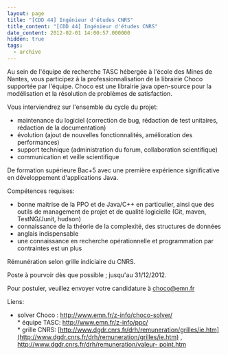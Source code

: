 ```yaml
---
layout: page
title: "[CDD 44] Ingénieur d'études CNRS"
title_content: "[CDD 44] Ingénieur d'études CNRS"
date_content: 2012-02-01 14:00:57.000000
hidden: true
tags:
  - archive
---
```



Au sein de l'équipe de recherche TASC hébergée à l'école des Mines de Nantes,
vous participez à la professionnalisation de la librairie Choco supportée par
l'équipe. Choco est une librairie java open-source pour la modélisation et la
résolution de problèmes de satisfaction.



Vous interviendrez sur l'ensemble du cycle du projet:  
* maintenance du logiciel (correction de bug, rédaction de test unitaires, rédaction de la documentation)  
* évolution (ajout de nouvelles fonctionnalités, amélioration des performances)   
* support technique (administration du forum, collaboration scientifique)  
* communication et veille scientifique



De formation supérieure Bac+5 avec une première expérience significative en
développement d'applications Java.



Compétences requises:  
* bonne maitrise de la PPO et de Java/C++ en particulier, ainsi que des outils de management de projet et de qualité logicielle (Git, maven, TestNG/Junit, hudson)  
* connaissance de la théorie de la complexité, des structures de données  
* anglais indispensable  
* une connaissance en recherche opérationnelle et programmation par contraintes est un plus



Rémunération selon grille indiciaire du CNRS.



Poste à pourvoir dès que possible ; jusqu'au 31/12/2012.



Pour postuler, veuillez envoyer votre candidature à [choco@emn.fr  
](mailto:choco@emn.fr)



Liens:  
* solver Choco : [http://www.emn.fr/z-info/choco-solver/  
](http://www.emn.fr/z-info/choco-solver/)* équipe TASC:
[http://www.emn.fr/z-info/ppc/  
](http://www.emn.fr/z-info/ppc/)* grille CNRS:
[http://www.dgdr.cnrs.fr/drh/remuneration/grilles/ie.htm](http://www.dgdr.cnrs.fr/drh/remuneration/grilles/ie.htm)
, [http://www.dgdr.cnrs.fr/drh/remuneration/valeur-
point.htm](http://www.dgdr.cnrs.fr/drh/remuneration/valeur-point.htm)



